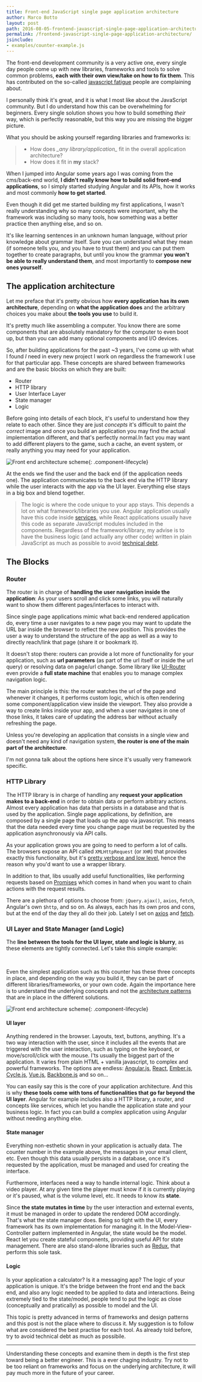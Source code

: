 ```yaml
---
title: Front-end JavaScript single page application architecture
author: Marco Botto
layout: post
path: 2016-08-05-frontend-javascript-single-page-application-architecture.md
permalink: /frontend-javascript-single-page-application-architecture/
jsinclude:
- examples/counter-example.js
---
```


The front-end development community is a very active one, every single day people come up with new libraries, frameworks and tools to solve common problems, **each with their own view/take on how to fix them**. This has contributed on the so-called [javascript fatigue](https://www.reddit.com/r/javascript/comments/3zkycb/javascript_fatigue/) people are complaining about.

I personally think it's great, and it is what I most like about the JavaScript community. But I do understand how this can be overwhelming for beginners. Every single solution shows you how to build something *their* way, which is perfectly reasonable, but this way you are missing the bigger picture.

What you should be asking yourself regarding libraries and frameworks is:

> * How does *\_any library/application_* fit in the overall application architecture?
> * How does it fit in **my** stack?

When I jumped into Angular some years ago I was coming from the cms/back-end world, **I didn't really know how to build solid front-end applications**, so I simply started studying Angular and its APIs, how it works and most commonly **how to get started**.

Even though it did get me started building my first applications, I wasn't really understanding why so many concepts were important, why the framework was including so many tools, how something was a better practice then anything else, and so on.

It's like learning sentences in an unknown human language, without prior knowledge about grammar itself.
Sure you can understand what they mean (if someone tells you, and you have to trust them) and you can put them together to create paragraphs, but until you know the grammar **you won't be able to really understand them**, and most importantly to **compose new ones yourself**.

## The application architecture

Let me preface that it's pretty obvious how **every application has its own architecture**, depending on **what the application does** and the arbitrary choices you make about **the tools you use** to build it.

It's pretty much like assembling a computer. You know there are some components that are absolutely mandatory for the computer to even boot up, but than you can add many optional components and I/O devices.

So, after building applications for the past ~3 years, I've come up with what I found *I* need in every new project I work on regardless the framework I use for that particular app. These concepts are shared between frameworks and are the basic blocks on which they are built:

* Router
* HTTP library
* User Interface Layer
* State manager
* Logic

Before going into details of each block, it's useful to understand how they relate to each other. Since they are just *concepts* it's difficult to paint *the correct* image and once you build an application you may find the actual implementation different, and that's perfectly normal.In fact you may want to add different players to the game, such a cache, an event system, or really anything you may need for your application.

![Front end architecture scheme](/static/img/posts/front-end-architecture-scheme.svg){: .component-lifecycle}

At the ends we find the user and the back end (if the application needs one). The application communicates to the back end via the HTTP library while the user interacts with the app via the UI layer. Everything else stays in a big box and blend together.

> The logic is where the code unique to your app stays. This depends a lot on what framework/libraries you use. Angular application usually have this code inside [services](http://stackoverflow.com/a/24694356/3840432), while React applications usually have this code as separate JavaScript modules included in the components. Regardless of the framework/library, my advise is to have the business logic (and actually any other code) written in plain JavaScript as much as possible to avoid [technical debt](https://www.nczonline.net/blog/2012/02/22/understanding-technical-debt/).

## The Blocks

### Router

The router is in charge of **handling the user navigation inside the application**: As your users scroll and click some links, you will naturally want to show them different pages/interfaces to interact with.

Since single page applications mimic what back-end rendered application do, every time a user navigates to a new page you may want to update the URL bar inside the browser to reflect the new position. This provides the user a way to understand the structure of the app as well as a way to directly reach/link that page (share it or bookmark it).

It doesn't stop there: routers can provide a lot more of functionality for your application, such as **url parameters** (as part of the url itself or inside the url query) or resolving data on page/url change. Some library like [UI-Router](https://github.com/angular-ui/ui-router) even provide a **full state machine** that enables you to manage complex navigation logic.

The main principle is this: the router watches the url of the page and whenever it changes, it performs custom logic, which is often rendering some component/application view inside the viewport. They also provide a way to create links inside your app, and when a user navigates in one of those links, it takes care of updating the address bar without actually refreshing the page.

Unless you're developing an application that consists in a single view and doesn't need any kind of navigation system, **the router is one of the main part of the architecture**.

I'm not gonna talk about the options here since it's usually very framework specific.

### HTTP Library

The HTTP library is in charge of handling any **request your application makes to a back-end** in order to obtain data or perform arbitrary actions. Almost every application has data that persists in a database and that is used by the application. Single page applications, by definition, are composed by a single page that loads up the app via javascript. This means that the data needed every time you change page must be requested by the application asynchronously via API calls.

As your application grows you are going to need to perform a lot of calls. The browsers expose an API called `XMLHttpRequest` (or `XHR`) that provides exactly this functionality, but it's [pretty verbose and low level](https://developer.mozilla.org/en-US/docs/Web/API/XMLHttpRequest), hence the reason why you'd want to use a wrapper library.

In addition to that, libs usually add useful functionalities, like performing requests based on [Promises](https://developer.mozilla.org/it/docs/Web/JavaScript/Reference/Global_Objects/Promise) which comes in hand when you want to chain actions with the request results.

There are a plethora of options to choose from: `jQuery.ajax()`, `axios`, `fetch`, Angular's own `$http`, and so on. As always, each has its own pros and cons, but at the end of the day they all do their job. Lately I set on [axios](https://github.com/mzabriskie/axios) and [fetch](https://github.com/github/fetch).

### UI Layer and State Manager (and Logic)

The **line between the tools for the UI layer, state and logic is blurry**, as these elements are tightly connected. Let's take this simple example:

<div id="counter-example"></div>
<br />

Even the simplest application such as this counter has these three concepts in place, and depending on the way you build it, they can be part of different libraries/frameworks, or your own code. Again the importance here is to understand the underlying concepts and not the [architecture patterns](https://lostechies.com/derekgreer/2007/08/25/interactive-application-architecture/) that are in place in the different solutions.

![Front end architecture scheme](/static/img/posts/counter-lifecycle.svg){: .component-lifecycle}

#### UI layer

Anything rendered in the browser. Layouts, text, buttons, anything. It's a two way interaction with the user, since it includes all the events that are triggered with the user interaction, such as typing on the keyboard, or move/scroll/click with the mouse. I'ts usually the biggest part of the application. It varies from plain HTML + vanilla javascript, to complex and powerful frameworks. The options are endless: [Angular.js](https://angularjs.org/), [React](http://facebook.github.io/react/), [Ember.js](http://emberjs.com/), [Cycle.js](http://cycle.js.org/), [Vue.js](http://vuejs.org/), [Backbone.js](http://backbonejs.org/) and so on...

You can easily say this is the core of your application architecture. And this is why **these tools come with tons of functionalities that go far beyond the UI layer**. Angular for example includes also a HTTP library, a router, and concepts like services, which let you handle the application state and your business logic. In fact you can build a complex application using Angular without needing anything else.

#### State manager

Everything non-esthetic shown in your application is actually data. The counter number in the example above, the messages in your email client, etc. Even though this data usually persists in a database, once it's requested by the application, must be managed and used for creating the interface.

Furthermore, interfaces need a way to handle internal logic. Think about a video player. At any given time the player must know if it is currently playing or it's paused, what is the volume level, etc. It needs to know its **state**.

Since **the state mutates in time** by the user interaction and external events, it must be managed in order to update the rendered DOM accordingly. That's what the state manager does. Being so tight with the UI, every framework has its own implementation for managing it. In the Model-View-Controller pattern implemented in Angular, the state would be the model. React let you create stateful components, providing useful API for state management. There are also stand-alone libraries such as [Redux](https://github.com/reactjs/redux), that perform this sole task.

#### Logic

Is your application a calculator? Is it a messaging app? The logic of your application is unique. It's the bridge between the front end and the back end, and also any logic needed to be applied to data and interactions. Being extremely tied to the state/model, people tend to put the logic as close (conceptually and pratically) as possible to model and the UI.

This topic is pretty advanced in terms of frameworks and design patterns and this post is not the place where to discuss it. My suggestion is to follow what are considered the best practise for each tool. As already told before, try to avoid technical debt as much as possibile.

_______

Understanding these concepts and examine them in depth is the first step toward being a better engineer. This is a ever chaging industry. Try not to be too reliant on frameworks and focus on the underlying architecture, it will pay much more in the future of your career.